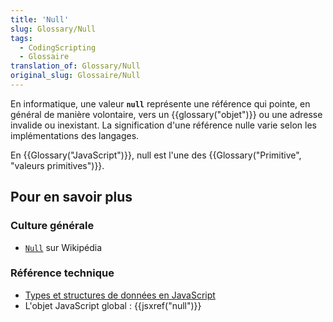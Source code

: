 ```yaml
---
title: 'Null'
slug: Glossary/Null
tags:
  - CodingScripting
  - Glossaire
translation_of: Glossary/Null
original_slug: Glossaire/Null
---
```


En informatique, une valeur **`null`** représente une référence qui pointe, en général de manière volontaire, vers un {{glossary("objet")}} ou une adresse invalide ou inexistant. La signification d'une référence nulle varie selon les implémentations des langages.

En {{Glossary("JavaScript")}}, null est l'une des {{Glossary("Primitive", "valeurs primitives")}}.

## Pour en savoir plus

### Culture générale

- [`Null`](https://fr.wikipedia.org/wiki/Null) sur Wikipédia

### Référence technique

- [Types et structures de données en JavaScript](/fr/docs/Web/JavaScript/Structures_de_données)
- L'objet JavaScript global : {{jsxref("null")}}
